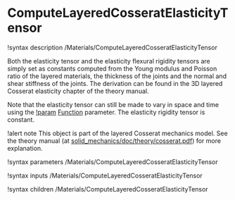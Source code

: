 # ComputeLayeredCosseratElasticityTensor

!syntax description /Materials/ComputeLayeredCosseratElasticityTensor

Both the elasticity tensor and the elasticity flexural rigidity tensors are simply set as constants computed from the
Young modulus and Poisson ratio of the layered materials, the thickness of the joints and the normal and shear stiffness of the joints.
The derivation can be found in the 3D layered Cosserat elasticity chapter of the theory manual.

Note that the elasticity tensor can still be made to vary in space and time using the [!param](/Materials/ComputeLayeredCosseratElasticityTensor/elasticity_tensor_prefactor) [Function](Functions/index.md) parameter. The elasticity rigidity tensor is constant.

!alert note
This object is part of the layered Cosserat mechanics model. See the theory manual  (at [solid_mechanics/doc/theory/cosserat.pdf](https://github.com/idaholab/moose/tree/next/modules/solid_mechanics/doc/theory/cosserat.pdf))
for more explanation.

!syntax parameters /Materials/ComputeLayeredCosseratElasticityTensor

!syntax inputs /Materials/ComputeLayeredCosseratElasticityTensor

!syntax children /Materials/ComputeLayeredCosseratElasticityTensor

